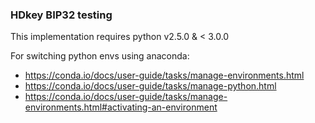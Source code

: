 ### HDkey BIP32 testing
This implementation requires python v2.5.0 & < 3.0.0

For switching python envs using anaconda:
- https://conda.io/docs/user-guide/tasks/manage-environments.html
- https://conda.io/docs/user-guide/tasks/manage-python.html
- https://conda.io/docs/user-guide/tasks/manage-environments.html#activating-an-environment
